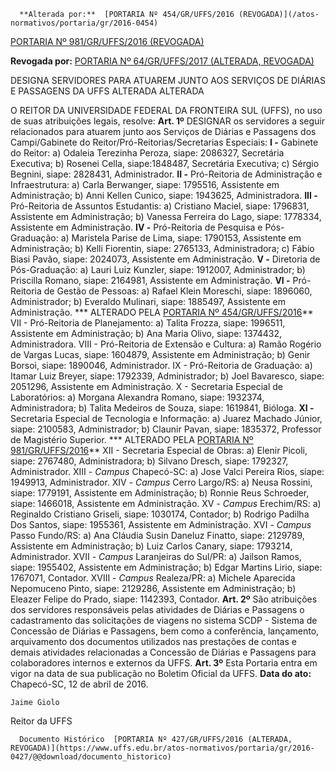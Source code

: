       **Alterada por:**  [PORTARIA Nº 454/GR/UFFS/2016 (REVOGADA)](/atos-normativos/portaria/gr/2016-0454) 

  [PORTARIA Nº 981/GR/UFFS/2016 (REVOGADA)](/atos-normativos/portaria/gr/2016-0981) 

 **Revogada por:**  [PORTARIA Nº 64/GR/UFFS/2017 (ALTERADA, REVOGADA)](/atos-normativos/portaria/gr/2017-0064) 

   DESIGNA SERVIDORES PARA ATUAREM JUNTO AOS SERVIÇOS DE DIÁRIAS E PASSAGENS DA UFFS ALTERADA ALTERADA  

 O REITOR DA UNIVERSIDADE FEDERAL DA FRONTEIRA SUL (UFFS), no uso de suas atribuições legais, resolve:   **Art. 1º** DESIGNAR os servidores a seguir relacionados para atuarem junto aos Serviços de Diárias e Passagens dos Campi/Gabinete do Reitor/Pró-Reitorias/Secretarias Especiais:  **I -** Gabinete do Reitor: a) Odaleia Terezinha Peroza, siape: 2086327, Secretária Executiva; b) Rosenei Cella, siape:1848487, Secretária Executiva; c) Sérgio Begnini, siape: 2828431, Administrador. **II -** Pró-Reitoria de Administração e Infraestrutura: a) Carla Berwanger, siape: 1795516, Assistente em Administração; b) Anni Kellen Cunico, siape: 1943625, Administradora. **III -** Pró-Reitoria de Assuntos Estudantis: a) Cristiano Maciel, siape: 1796831, Assistente em Administração; b) Vanessa Ferreira do Lago, siape: 1778334, Assistente em Administração. **IV -** Pró-Reitoria de Pesquisa e Pós-Graduação: a) Maristela Parise de Lima, siape: 1790153, Assistente em Administração; b) Kelli Fiorentin, siape: 2765133, Administradora; c) Fábio Biasi Pavão, siape: 2024073, Assistente em Administração. **V -** Diretoria de Pós-Graduação: a) Lauri Luiz Kunzler, siape: 1912007, Administrador; b) Priscilla Romano, siape: 2164981, Assistente em Administração.  **VI -**  Pró-Reitoria de Gestão de Pessoas:  a) Rafael Klein Moreschi, siape: 1896060, Administrador;  b) Everaldo Mulinari, siape: 1885497, Assistente em Administração.  *** ALTERADO PELA [PORTARIA Nº 454/GR/UFFS/2016](https://www.uffs.edu.br/atos-normativos/portaria/gr/2016-0454)**  VII - Pró-Reitoria de Planejamento: a) Talita Frozza, siape: 1996511, Assistente em Administração; b) Ana Maria Olivo, siape: 1374432, Administradora. VIII - Pró-Reitoria de Extensão e Cultura: a) Ramão Rogério de Vargas Lucas, siape: 1604879, Assistente em Administração; b) Genir Borsoi, siape: 1890046, Administrador. IX - Pró-Reitoria de Graduação: a) Itamar Luiz Breyer, siape: 1792339, Administrador; b) Joel Bavaresco, siape: 2051296, Assistente em Administração. X - Secretaria Especial de Laboratórios: a) Morgana Alexandra Romano, siape: 1932374, Administradora; b) Talita Medeiros de Souza, siape: 1619841, Bióloga.  **XI -**  Secretaria Especial de Tecnologia e Informação:  a) Juarez Machado Júnior, siape: 2100583, Administrador;  b) Claunir Pavan, siape: 1835372, Professor de Magistério Superior.  *** ALTERADO PELA [PORTARIA Nº 981/GR/UFFS/2016](https://www.uffs.edu.br/atos-normativos/portaria/gr/2016-0981)**  XII - Secretaria Especial de Obras: a) Elenir Picoli, siape: 2767480, Administradora; b) Silvano Dresch, siape: 1792327, Administrador. XIII - *Campus* Chapecó-SC: a) Jose Valci Pereira Rios, siape: 1949913, Administrador. XIV - *Campus* Cerro Largo/RS: a) Neusa Rossini, siape: 1779191, Assistente em Administração; b) Ronnie Reus Schroeder, siape: 1466018, Assistente em Administração. XV - *Campus* Erechim/RS: a) Reginaldo Cristiano Griseli, siape: 1030174, Contador; b) Rodrigo Padilha Dos Santos, siape: 1955361, Assistente em Administração. XVI - *Campus* Passo Fundo/RS: a) Ana Cláudia Susin Daneluz Finatto, siape: 2129789, Assistente em Administração; b) Luiz Carlos Canary, siape: 1793214, Administrador. XVII - *Campus* Laranjeiras do Sul/PR: a) Jailson Ramos, siape: 1955402, Assistente em Administração; b) Edgar Martins Lirio, siape: 1767071, Contador. XVIII - *Campus* Realeza/PR: a) Michele Aparecida Nepomuceno Pinto, siape: 2129286, Assistente em Administração; b) Eleazer Felipe do Prado, siape: 1142393, Contador.   **Art. 2º** São atribuições dos servidores responsáveis pelas atividades de Diárias e Passagens o cadastramento das solicitações de viagens no sistema SCDP - Sistema de Concessão de Diárias e Passagens, bem como a conferência, lançamento, arquivamento dos documentos utilizados nas prestações de contas e demais atividades relacionadas a Concessão de Diárias e Passagens para colaboradores internos e externos da UFFS.   **Art. 3º** Esta Portaria entra em vigor na data de sua publicação no Boletim Oficial da UFFS.      **Data do ato:** Chapecó-SC, 12 de abril de 2016.   
 

    Jaime Giolo   
 Reitor da UFFS 

      Documento Histórico  [PORTARIA Nº 427/GR/UFFS/2016 (ALTERADA, REVOGADA)](https://www.uffs.edu.br/atos-normativos/portaria/gr/2016-0427/@@download/documento_historico)     
      